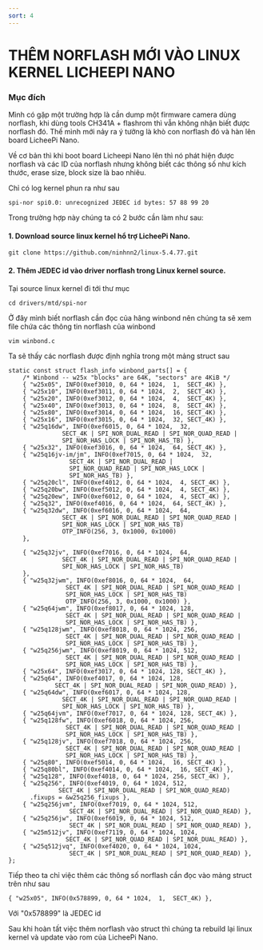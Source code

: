 ```yaml
---
sort: 4
---
```


# THÊM NORFLASH MỚI VÀO LINUX KERNEL LICHEEPI NANO

### Mục đích

Mình có gặp một trường hợp là cần dump một firmware camera dùng norflash, khi dùng tools
CH341A + flashrom thì vẫn không nhận biết được norflash đó. Thế mình mới nảy ra ý tưởng
là khò con norflash đó và hàn lên board LicheePi Nano.

Về cơ bản thì khi boot board Licheepi Nano lên thì nó phát hiện được norflash và các ID của
norflash nhưng không biết các thông số như kích thước, erase size, block size là bao nhiêu.

Chỉ có log kernel phun ra như sau

```shell
spi-nor spi0.0: unrecognized JEDEC id bytes: 57 88 99 20
```

Trong trường hợp này chúng ta có 2 bước cần làm như sau:

#### 1. Download source linux kernel hổ trợ LicheePi Nano.

```shell
git clone https://github.com/ninhnn2/linux-5.4.77.git
```

#### 2. Thêm JEDEC id vào driver norflash trong Linux kernel source.

Tại source linux kernel đi tới thư mục

```shell
cd drivers/mtd/spi-nor
```

Ở đây mình biết norflash cần đọc của hãng winbond nên chúng ta sẽ xem file chứa các
thông tin norflash của winbond

```shell
vim winbond.c
```
Ta sẽ thấy các norflash được định nghĩa trong một mảng struct sau

```shell
static const struct flash_info winbond_parts[] = {
	/* Winbond -- w25x "blocks" are 64K, "sectors" are 4KiB */
	{ "w25x05", INFO(0xef3010, 0, 64 * 1024,  1,  SECT_4K) },
	{ "w25x10", INFO(0xef3011, 0, 64 * 1024,  2,  SECT_4K) },
	{ "w25x20", INFO(0xef3012, 0, 64 * 1024,  4,  SECT_4K) },
	{ "w25x40", INFO(0xef3013, 0, 64 * 1024,  8,  SECT_4K) },
	{ "w25x80", INFO(0xef3014, 0, 64 * 1024,  16, SECT_4K) },
	{ "w25x16", INFO(0xef3015, 0, 64 * 1024,  32, SECT_4K) },
	{ "w25q16dw", INFO(0xef6015, 0, 64 * 1024,  32,
			   SECT_4K | SPI_NOR_DUAL_READ | SPI_NOR_QUAD_READ |
			   SPI_NOR_HAS_LOCK | SPI_NOR_HAS_TB) },
	{ "w25x32", INFO(0xef3016, 0, 64 * 1024,  64, SECT_4K) },
	{ "w25q16jv-im/jm", INFO(0xef7015, 0, 64 * 1024,  32,
				 SECT_4K | SPI_NOR_DUAL_READ |
				 SPI_NOR_QUAD_READ | SPI_NOR_HAS_LOCK |
				 SPI_NOR_HAS_TB) },
	{ "w25q20cl", INFO(0xef4012, 0, 64 * 1024,  4, SECT_4K) },
	{ "w25q20bw", INFO(0xef5012, 0, 64 * 1024,  4, SECT_4K) },
	{ "w25q20ew", INFO(0xef6012, 0, 64 * 1024,  4, SECT_4K) },
	{ "w25q32", INFO(0xef4016, 0, 64 * 1024,  64, SECT_4K) },
	{ "w25q32dw", INFO(0xef6016, 0, 64 * 1024,  64,
			   SECT_4K | SPI_NOR_DUAL_READ | SPI_NOR_QUAD_READ |
			   SPI_NOR_HAS_LOCK | SPI_NOR_HAS_TB)
			   OTP_INFO(256, 3, 0x1000, 0x1000)
	},

	{ "w25q32jv", INFO(0xef7016, 0, 64 * 1024,  64,
			   SECT_4K | SPI_NOR_DUAL_READ | SPI_NOR_QUAD_READ |
			   SPI_NOR_HAS_LOCK | SPI_NOR_HAS_TB)
	},
	{ "w25q32jwm", INFO(0xef8016, 0, 64 * 1024,  64,
			    SECT_4K | SPI_NOR_DUAL_READ | SPI_NOR_QUAD_READ |
			    SPI_NOR_HAS_LOCK | SPI_NOR_HAS_TB)
			    OTP_INFO(256, 3, 0x1000, 0x1000) },
	{ "w25q64jwm", INFO(0xef8017, 0, 64 * 1024, 128,
			    SECT_4K | SPI_NOR_DUAL_READ | SPI_NOR_QUAD_READ |
			    SPI_NOR_HAS_LOCK | SPI_NOR_HAS_TB) },
	{ "w25q128jwm", INFO(0xef8018, 0, 64 * 1024, 256,
			    SECT_4K | SPI_NOR_DUAL_READ | SPI_NOR_QUAD_READ |
			    SPI_NOR_HAS_LOCK | SPI_NOR_HAS_TB) },
	{ "w25q256jwm", INFO(0xef8019, 0, 64 * 1024, 512,
			    SECT_4K | SPI_NOR_DUAL_READ | SPI_NOR_QUAD_READ |
			    SPI_NOR_HAS_LOCK | SPI_NOR_HAS_TB) },
	{ "w25x64", INFO(0xef3017, 0, 64 * 1024, 128, SECT_4K) },
	{ "w25q64", INFO(0xef4017, 0, 64 * 1024, 128,
			 SECT_4K | SPI_NOR_DUAL_READ | SPI_NOR_QUAD_READ) },
	{ "w25q64dw", INFO(0xef6017, 0, 64 * 1024, 128,
			   SECT_4K | SPI_NOR_DUAL_READ | SPI_NOR_QUAD_READ |
			   SPI_NOR_HAS_LOCK | SPI_NOR_HAS_TB) },
	{ "w25q64jvm", INFO(0xef7017, 0, 64 * 1024, 128, SECT_4K) },
	{ "w25q128fw", INFO(0xef6018, 0, 64 * 1024, 256,
			    SECT_4K | SPI_NOR_DUAL_READ | SPI_NOR_QUAD_READ |
			    SPI_NOR_HAS_LOCK | SPI_NOR_HAS_TB) },
	{ "w25q128jv", INFO(0xef7018, 0, 64 * 1024, 256,
			    SECT_4K | SPI_NOR_DUAL_READ | SPI_NOR_QUAD_READ |
			    SPI_NOR_HAS_LOCK | SPI_NOR_HAS_TB) },
	{ "w25q80", INFO(0xef5014, 0, 64 * 1024,  16, SECT_4K) },
	{ "w25q80bl", INFO(0xef4014, 0, 64 * 1024,  16, SECT_4K) },
	{ "w25q128", INFO(0xef4018, 0, 64 * 1024, 256, SECT_4K) },
	{ "w25q256", INFO(0xef4019, 0, 64 * 1024, 512,
			  SECT_4K | SPI_NOR_DUAL_READ | SPI_NOR_QUAD_READ)
	  .fixups = &w25q256_fixups },
	{ "w25q256jvm", INFO(0xef7019, 0, 64 * 1024, 512,
			     SECT_4K | SPI_NOR_DUAL_READ | SPI_NOR_QUAD_READ) },
	{ "w25q256jw", INFO(0xef6019, 0, 64 * 1024, 512,
			     SECT_4K | SPI_NOR_DUAL_READ | SPI_NOR_QUAD_READ) },
	{ "w25m512jv", INFO(0xef7119, 0, 64 * 1024, 1024,
			    SECT_4K | SPI_NOR_QUAD_READ | SPI_NOR_DUAL_READ) },
	{ "w25q512jvq", INFO(0xef4020, 0, 64 * 1024, 1024,
			     SECT_4K | SPI_NOR_DUAL_READ | SPI_NOR_QUAD_READ) },
};
```

Tiếp theo ta chỉ việc thêm các thông số norflash cần đọc vào mảng struct trên như sau

```shell
{ "w25x05", INFO(0x578899, 0, 64 * 1024,  1,  SECT_4K) },
```

Với "0x578899" là JEDEC id

Sau khi hoàn tất việc thêm norflash vào struct thì chúng ta rebuild lại linux kernel
và update vào rom của LicheePi Nano.


